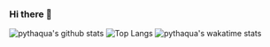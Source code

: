 ### Hi there 👋

<!--
**pythaqua/pythaqua** is a ✨ _special_ ✨ repository because its `README.md` (this file) appears on your GitHub profile.

Here are some ideas to get you started:

- 🔭 I’m currently working on ...
- 🌱 I’m currently learning ...
- 👯 I’m looking to collaborate on ...
- 🤔 I’m looking for help with ...
- 💬 Ask me about ...
- 📫 How to reach me: ...
- 😄 Pronouns: ...
- ⚡ Fun fact: ...
-->

![pythaqua's github stats](https://github-readme-stats.vercel.app/api?username=pythaqua&count_private=true&show_icons=true&layout=default&theme=darcula&hide_title=false&hide_border=true&include_all_commits=true&disable_animations=true)
![Top Langs](https://github-readme-stats.vercel.app/api/top-langs/?username=pythaqua&layout=compact&hide=ruby&count_private=true&langs_count=10&theme=darcula&hide_border=true)
![pythaqua's wakatime stats](https://github-readme-stats.vercel.app/api/wakatime?username=pythaqua&theme=darcula&hide_border=true)
